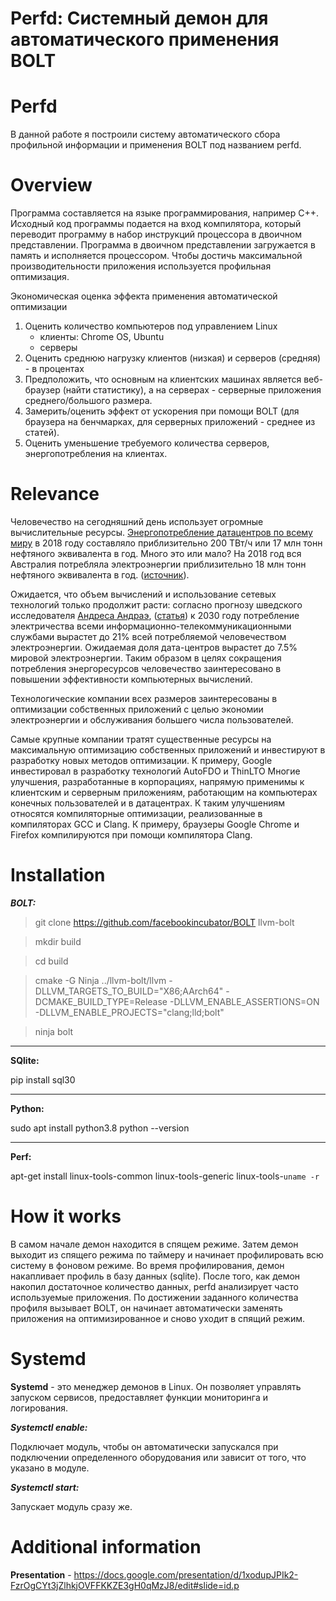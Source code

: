 # Perfd: Системный демон для автоматического применения BOLT

# Perfd

В данной работе я построили систему автоматического сбора профильной информации и применения BOLT под названием perfd.

# Overview

Программа составляется на языке программирования, например С++. Исходный код программы подается на вход компилятора, который переводит программу в набор инструкций процессора в двоичном представлении. Программа в двоичном представлении загружается в память и исполняется процессором. Чтобы достичь максимальной производительности приложения используется профильная оптимизация.

Экономическая оценка эффекта применения автоматической оптимизации
1. Оценить количество компьютеров под управлением Linux
    - клиенты: Chrome OS, Ubuntu
    - серверы
2. Оценить среднюю нагрузку клиентов (низкая) и серверов (средняя) - в процентах
3. Предположить, что основным на клиентских машинах является веб-браузер (найти
    статистику), а на серверах - серверные приложения среднего/большого размера.
4. Замерить/оценить эффект от ускорения при помощи BOLT (для браузера на
    бенчмарках, для серверных приложений - среднее из статей).
5. Оценить уменьшение требуемого количества серверов, энергопотребления на клиентах.


# Relevance

Человечество на сегодняшний день использует огромные вычислительные ресурсы. [Энергопотребление датацентров по всему миру](https://www.statista.com/statistics/186992/global-derived-electricity-consumption-in-data-centers-and-telecoms/) в 2018 году составляло приблизительно 200 ТВт/ч или 17 млн тонн нефтяного эквивалента в год. Много это или мало? На 2018 год вся Австралия потребляла электроэнергии приблизительно 18 млн тонн нефтяного эквивалента в год. ([источник](https://en.wikipedia.org/wiki/World_energy_supply_and_consumption?oldformat=true#Final_consumption)).

Ожидается, что объем вычислений и использование сетевых технологий только продолжит расти: согласно прогнозу шведского исследователя [Андреса Андраэ](https://www.nature.com/articles/d41586-018-06610-y), ([статья](https://www.mdpi.com/2078-1547/6/1/117/htm?utm_source=morning_brew)) к 2030 году потребление электричества всеми информационно-телекоммуникационными службами вырастет до 21% всей потребляемой человечеством электроэнергии. Ожидаемая доля дата-центров вырастет до 7.5% мировой электроэнергии. Таким образом в целях сокращения потребления энергоресурсов человечество заинтересовано в повышении эффективности компьютерных вычислений.

Технологические компании всех размеров заинтересованы в оптимизации собственных приложений с целью экономии электроэнергии и обслуживания большего числа пользователей.

Самые крупные компании тратят существенные ресурсы на максимальную оптимизацию собственных приложений и инвестируют в разработку новых методов оптимизации. К примеру, Google инвестировал в разработку технологий AutoFDO и ThinLTO
Многие улучшения, разработанные в корпорациях, напрямую применимы к клиентским и серверным приложениям, работающим на компьютерах конечных пользователей и в датацентрах. К таким улучшениям относятся компиляторные оптимизации, реализованные в компиляторах GCC и Clang. К примеру, браузеры Google Chrome и Firefox компилируются при помощи компилятора Clang.


# Installation

___BOLT:___


> git clone https://github.com/facebookincubator/BOLT llvm-bolt

> mkdir build

> cd build

> cmake -G Ninja ../llvm-bolt/llvm -DLLVM_TARGETS_TO_BUILD="X86;AArch64" -DCMAKE_BUILD_TYPE=Release -DLLVM_ENABLE_ASSERTIONS=ON -DLLVM_ENABLE_PROJECTS="clang;lld;bolt"

> ninja bolt


***


__SQlite:__


pip install sql30



***


__Python:__


sudo apt install python3.8
python --version


***



__Perf:__


apt-get install linux-tools-common linux-tools-generic linux-tools-`uname -r`


# How it works

В самом начале демон находится в спящем режиме. Затем демон выходит из спящего режима по таймеру и начинает профилировать всю систему в фоновом режиме. Во время профилирования, демон накапливает профиль в базу данных (sqlite). После того, как демон накопил достаточное количество данных, perfd анализирует часто используемые приложения. По достижении заданного количества профиля вызывает BOLT, он начинает автоматически заменять приложения на оптимизированное и сново уходит в спящий режим.

# Systemd

__Systemd__ - это менеджер демонов в Linux. Он позволяет управлять запуском сервисов, предоставляет функции мониторинга и логирования.

___Systemctl enable:___

Подключает модуль, чтобы он автоматически запускался при подключении определенного оборудования или зависит от того, что указано в модуле. 

___Systemctl start:___

Запускает модуль сразу же. 

# Additional information 

__Presentation__ - https://docs.google.com/presentation/d/1xodupJPIk2-FzrOgCYt3jZlhkjOVFFKKZE3gH0qMzJ8/edit#slide=id.p
